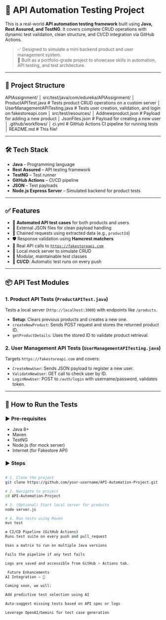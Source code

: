 # 🧪 API Automation Testing Project

This is a real-world **API automation testing framework** built using **Java, Rest Assured, and TestNG**. It covers complete CRUD operations with dynamic test validation, clean structure, and CI/CD integration via GitHub Actions.

> ✅ Designed to simulate a mini backend product and user management system.  
> 💼 Built as a portfolio-grade project to showcase skills in automation, API testing, and test architecture.

---

## 🚀 Project Structure

APIAssignment/ │ src/test/java/com/edureka/APIAssignment/ │ ProductAPITest.java # Tests product CRUD operations on a custom server │ UserManagementAPITesting.java # Tests user creation, validation, and login on fakestoreapi.com │ src/test/resources/ │ Addnewproduct.json # Payload for adding a new product │ JsonFiles.json # Payload for creating a new user │ .github/workflows/ │ ci.yml # GitHub Actions CI pipeline for running tests │ README.md # This file!



---

## 🛠 Tech Stack

- **Java** – Programming language
- **Rest Assured** – API testing framework
- **TestNG** – Test runner
- **GitHub Actions** – CI/CD pipeline
- **JSON** – Test payloads
- **Node.js Express Server** – Simulated backend for product tests

---

## ✅ Features

- 🧪 **Automated API test cases** for both products and users
- 📂 External JSON files for clean payload handling
- 🔁 Chained requests using extracted data (e.g., `productId`)
- 🛡️ Response validation using **Hamcrest matchers**
- 🔗 Real API calls to [`https://fakestoreapi.com`](https://fakestoreapi.com)
- 🔧 Local mock server to simulate CRUD
- 🧰 Modular, maintainable test classes
- 🔄 **CI/CD**: Automatic test runs on every push

---

## 📦 API Test Modules

### 1. **Product API Tests** (`ProductAPITest.java`)

Tests a local server (`http://localhost:3000`) with endpoints like `/products`.

- **Setup**: Clears previous products and creates a new one.
- `createNewProduct`: Sends POST request and stores the returned product ID.
- `getProductDetails`: Uses the stored ID to validate product retrieval.

### 2. **User Management API Tests** (`UserManagementAPITesting.java`)

Targets `https://fakestoreapi.com` and covers:

- `CreateNewUser`: Sends JSON payload to register a new user.
- `ValidateNewUser`: GET call to check user by ID.
- `LoginNewUser`: POST to `/auth/login` with username/password, validates token.

---

## 🧪 How to Run the Tests

### ▶️ Pre-requisites

- Java 8+
- Maven
- TestNG
- Node.js (for mock server)
- Internet (for Fakestore API)

### ▶️ Steps

```bash

# 1. Clone the project
git clone https://github.com/your-username/API-Automation-Project.git

# 2. Navigate to project
cd API-Automation-Project

# 3. (Optional) Start local server for products
node server.js

# 4. Run tests using Maven
mvn test

⚙️ CI/CD Pipeline (GitHub Actions)
Runs test suite on every push and pull_request

Uses a matrix to run on multiple Java versions

Fails the pipeline if any test fails

Logs are saved and accessible from GitHub > Actions tab.

 Future Enhancements
AI Integration — 🔮

Coming soon, we will:

Add predictive test selection using AI

Auto-suggest missing tests based on API spec or logs

Leverage OpenAI/Gemini for test case generation

